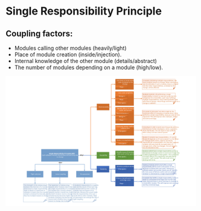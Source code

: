 # Single Responsibility Principle
## Coupling factors: 
* Modules calling other modules (heavily/light)
* Place of module creation (inside/injection). 
* Internal knowledge of the other module (details/abstract) 
* The number of modules depending on a module (high/low).

![Single Responsibility Principle](https://raw.githubusercontent.com/NiekBeijloos/SOLID/master/1.%20Single%20Responsibility%20Principle/Single%20Responsibility%20Principle.svg?raw=true)
